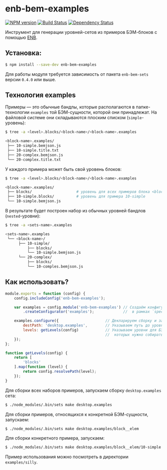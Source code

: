 enb-bem-examples
================

[![NPM version](https://badge.fury.io/js/enb-bem-examples.svg)](http://badge.fury.io/js/enb-bem-examples) [![Build Status](https://travis-ci.org/enb-bem/enb-bem-examples.svg?branch=master)](https://travis-ci.org/enb-bem/enb-bem-examples) [![Dependency Status](https://david-dm.org/enb-bem/enb-bem-examples.svg)](https://david-dm.org/enb-bem/enb-bem-examples)

Инструмент для генерации уровней-сетов из примеров БЭМ-блоков с помощью [ENB](http://enb-make.info/).

Установка:
----------

```sh
$ npm install --save-dev enb-bem-examples
```

Для работы модуля требуется зависимость от пакета `enb-bem-sets` версии `0.4.0` или выше.

Технология examples
-------------------

Примеры — это обычные бандлы, которые располагаются в папке-технологии `examples` той БЭМ-сущности, которой они принадлежат.
На файловой системе они складываются плоским списком (`simple`-уровень):

```sh
$ tree -a <level>.blocks/<block-name>/<block-name>.examples

<block-name>.examples/
 ├── 10-simple.bemjson.js
 ├── 10-simple.title.txt
 ├── 20-complex.bemjson.js
 └── 20-complex.title.txt
```

У каждого примера может быть свой уровень блоков:

```sh
$ tree -a <level>.blocks/<block-name>/<block-name>.examples

<block-name>.examples/
 ├── blocks/                    # уровень для всех примеров блока <block-name>
 ├── 10-simple.blocks/          # уровень для примера 10-simple
 └── 10-simple.bemjson.js
```

В результате будет построен набор из обычных уровней бандлов (`nested`-уровни):

```sh
$ tree -a <sets-name>.examples

<sets-name>.examples
 └── <block-name>/
      ├── 10-simple/
          ├── blocks/
          └── 10-simple.bemjson.js
      └── 20-complex/
          ├── blocks/
          └── 10-comples.bemjson.js
```

Как использовать?
-----------------

```js
module.exports = function (config) {
    config.includeConfig('enb-bem-examples');

    var examples = config.module('enb-bem-examples') // Создаём конфигуратор сетов
        .createConfigurator('examples');             //  в рамках `specs` таска.

    examples.configure({                     // Декларируем сборку и запуск спеков.
        destPath: 'desktop.examples',        // Указываем путь до уровня-сета.
        levels: getLevels(config)            // Указываем уровни для БЭМ-сущностей
                                             //  которых нужно собирать примеры
    });
};

function getLevels(config) {
    return [
        'blocks'
    ].map(function (level) {
        return config.resolvePath(level);
    });
}
```

Для сборки всех наборов примеров, запускаем сборку `desktop.examples` сета:

```sh
$ ./node_modules/.bin/sets make desktop.examples
```

Для сборки примеров, относящихся к конкретной БЭМ-сущности, запускаем:

```sh
$ ./node_modules/.bin/sets make desktop.examples/block__elem
```

Для сборки конкретного примера, запускаем:

```sh
$ ./node_modules/.bin/sets make desktop.examples/block__elem/10-simple
```

Пример использования можно посмотреть в директории `examples/silly`.
